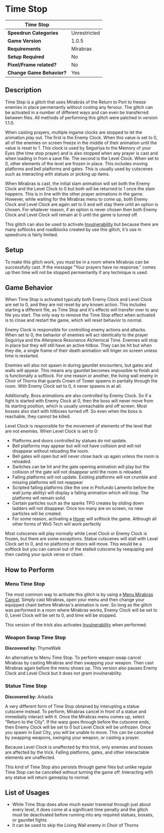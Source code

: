 # Time Stop

|  Time Stop                |                           |
|---------------------------|---------------------------|
| **Speedrun Categories**   | Unrestricted              |
| **Game Version**          | 1.0.5                     |
| **Requirements**          | Mirabras                  |
| **Setup Required**        | No                        |
| **Pixel/Frame related?**  | No                        |
| **Change Game Behavior?** | Yes                       |

## Description

Time Stop is a glitch that uses Mirabrás of the Return to Port to freeze enemies in place permenantly without costing any fervour. The glitch can be activated in a number of different ways and can even be transferred between files. All methods of performing this glitch were patched in version 1.1.0.

When casting prayers, multiple ingame clocks are stopped to let the animation play out. The first is the Enemy Clock. When this value is set to 0, all of the enemies on screen freeze in the middle of their animation until the value is reset to 1. This clock is used by Seguiriya to the Memory of your Eyes (the time stop prayer) and is also stopped when any prayer is cast and when loading in from a save file. The second is the Level Clock. When set to 0, other elements of the level are frozen in place. This includes moving platforms and bell platforms and gates. This is usually used by cutscenes such as interacting with statues or picking up items.

When Mirabras is cast, the initial slam animation will set both the Enemy Clock and the Level Clock to 0 but both will be returned to 1 once the slam happens. This is in line with the other prayer animations in the game. However, while waiting for the Mirabras menu to come up, both Enemy Clock and Level Clock are again set to 0 and will stay there until an option is chosen. For whatever reason, if an option is never chosen then both Enemy Clock and Level Clock will remain at 0 until the game is turned off.

This glitch can also be used to activate [Invulnerability](invulnerability) but because there are many softlocks and roadblocks created by use this glitch, it's use in speedruns is fairly limited.

## Setup

To make this glitch work, you must be in a room where Mirabras can be successfully cast. If the message "Your prayers have no response." comes up then time will not be stopped permentantly if any technique is used.

## Game Behavior

When Time Stop is activated typically both Enemy Clock and Level Clock are set to 0, and they are not reset by any known action. This includes starting a different file, as Time Stop and it's effects will transfer over to any file you start. The only way to remove the Time Stop effect when activated is to close and restart the game, which will reset behavior to normal.

Enemy Clock is responsible for controlling enemy actions and attacks. When set to 0, the behavior of enemies will act identically to the prayer Seguiriya and the Alterpiece Resonance Alchemical Time. Enemies will stop in place but they will still have an active hitbox. They can be hit but when they die, a single frame of their death animation will linger on screen unless time is restarted. 

Enemies will also not spawn in during gauntlet encounters, but gates and walls will appear. This means any gauntlet becomes impossible to finish and is functionally a softlock. For one reason or another, the living wall enemy in Choir of Thorns that guards Crown of Tower spawns in partially through the room. With Enemy Clock set to 0, it never spawns in at all.

Additionally, Boss animations are also controlled by Enemy Clock. So if a fight is started with Enemy Clock at 0, then the boss will never move from its starting position, which is usually unreachable and off screen. Most bosses also start with hitboxes turned off. So even when the boss is reachable, they cannot be killed.

Level Clock is responsible for the movement of elements of the level that are not enemies. When Level Clock is set to 0:
- Platforms and doors controlled by statues do not update. 
- Bell platforms may appear but will not have collision and will not disappear without reloading the room. 
- Bell gates will open but will never close back up again unless the room is reloaded. 
- Switches can be hit and the gate opening animation will play but the collision of the gate will not disappear until the room is reloaded.
- Falling platforms will not update. Existing platforms will not crumble and missing platforms will not reappear
- Scripted falling platforms (like the one in Profundo Lamento before the wall jump ability) will display a falling animation which will loop. The platforms will remain solid.
- Certain particles such as the sparks TPO creates by sliding down ladders will not disappear. Once too many are on screen, no new particles will be created.
- For some reason, activating a [Hover](../weight_of_sin/hover) will softlock the game. Although all other forms of WoS Tech will work perfectly

Most cutscenes will play normally while Level Clock or Enemy Clock is frozen, but there are some exceptions. Statue cutscenes will stall with Level Clock set to 0, and no platforms or doors will move. This would be a softlock but you can cancel out of the stalled cutscene by reequiping and then casting your quick verse or chant.

## How to Perform

### Menu Time Stop

The most common way to activate this glitch is by using a [Menu Mirabras Cancel](index). Simply cast Mirabras, open your menu and then change your equipped chant before Mirabras's animation is over. So long as the glitch was performed in a room where Mirabras works, Enemy Clock will be set to 0, Level Clock will be set to 0, and time will be stopped.

This version of the trick also activates [Invulnerability](invulnerability) when performed.

### Weapon Swap Time Stop

**Discovered by:** ThymeWalk

An alternative to Menu Time Stop. To perform weapon swap cancel Mirabras by casting Mirabras and then swapping your weapon. Then cast Mirabras again before the menu shows up. This version also pauses Enemy Clock and Level Clock but it does not grant invulnerability. 

### Statue Time Stop

**Discovered by:** Arkadia

A very different form of Time Stop obtained by interupting a statue cutscene instead. To perform, Mirabras cancel in front of a statue and immediatly interact with it. Once the Mirabras menu comes up, select "Return to the City". If the warp goes through before the cutscene ends, then Enemy Clock will be set to 0 but Level Clock will be unfrozen. Once you spawn in East City, you will be unable to move. This can be cancelled by swapping weapons, swinging your weapon, or casting a prayer.

Because Level Clock is unaffected by this trick, only enemies and bosses are affected by the trick. Falling platforms, gates, and other interactable elements are unaffected.

This kind of Time Stop also persists through game files but unlike regular Time Stop can be cancelled without turning the game off. Interacting with any statue will return gameplay to normal.

## List of Usages

- While Time Stop does allow much easier traversal through just about every level, it does come at a significant time penalty and the glitch must be deactivated before running into any required statues, bosses, or gauntlet fights
- It can be used to skip the Living Wall enemy in Choir of Thorns